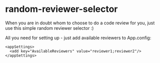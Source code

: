 # random-reviewer-selector
When you are in doubt whom to choose to do a code review for you, just use this simple random reviewer selector :)

All you need for setting up - just add available reviewers to App.config:
<pre><code>&lt;appSettings&gt; 
  &lt;add key="AvailableReviewers" value="reviewer1;reviewer2"/&gt; 
&lt;/appSettings&gt; 
</code></pre>
